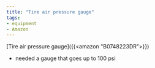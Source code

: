 ```yaml
---
title: "Tire air pressure gauge"
tags:
- equipment
- Amazon
---
```

[Tire air pressure gauge]({{<amazon "B0748223DR">}})
- needed a gauge that goes up to 100 psi
